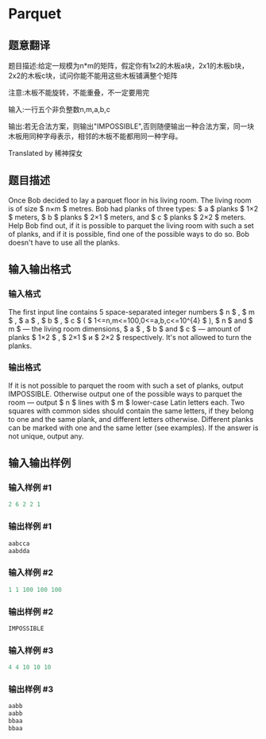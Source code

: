 # Parquet

## 题意翻译

题目描述:给定一规模为n*m的矩阵，假定你有1x2的木板a块，2x1的木板b块，2x2的木板c块，试问你能不能用这些木板铺满整个矩阵

注意:木板不能旋转，不能重叠，不一定要用完

输入:一行五个非负整数n,m,a,b,c

输出:若无合法方案，则输出"IMPOSSIBLE",否则随便输出一种合法方案，同一块木板用同种字母表示，相邻的木板不能都用同一种字母。

Translated by 稀神探女

## 题目描述

Once Bob decided to lay a parquet floor in his living room. The living room is of size $ n×m $ metres. Bob had planks of three types: $ a $ planks $ 1×2 $ meters, $ b $ planks $ 2×1 $ meters, and $ c $ planks $ 2×2 $ meters. Help Bob find out, if it is possible to parquet the living room with such a set of planks, and if it is possible, find one of the possible ways to do so. Bob doesn't have to use all the planks.

## 输入输出格式

### 输入格式

The first input line contains 5 space-separated integer numbers $ n $ , $ m $ , $ a $ , $ b $ , $ c $ ( $ 1<=n,m<=100,0<=a,b,c<=10^{4} $ ), $ n $ and $ m $ — the living room dimensions, $ a $ , $ b $ and $ c $ — amount of planks $ 1×2 $ , $ 2×1 $ и $ 2×2 $ respectively. It's not allowed to turn the planks.

### 输出格式

If it is not possible to parquet the room with such a set of planks, output IMPOSSIBLE. Otherwise output one of the possible ways to parquet the room — output $ n $ lines with $ m $ lower-case Latin letters each. Two squares with common sides should contain the same letters, if they belong to one and the same plank, and different letters otherwise. Different planks can be marked with one and the same letter (see examples). If the answer is not unique, output any.

## 输入输出样例

### 输入样例 #1

```cpp
2 6 2 2 1

```
### 输出样例 #1

```cpp
aabcca
aabdda

```
### 输入样例 #2

```cpp
1 1 100 100 100

```
### 输出样例 #2

```cpp
IMPOSSIBLE

```
### 输入样例 #3

```cpp
4 4 10 10 10

```
### 输出样例 #3

```cpp
aabb
aabb
bbaa
bbaa

```
